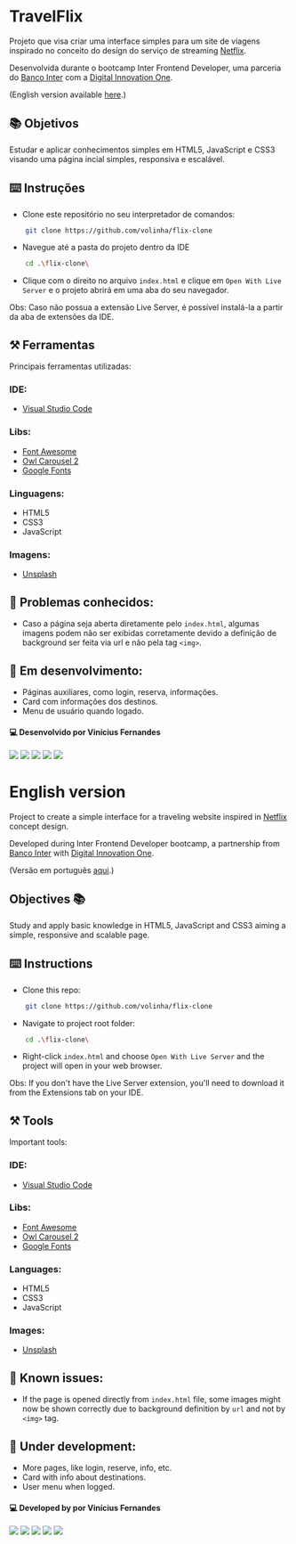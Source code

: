 # TravelFlix 

Projeto que visa criar uma interface simples para um site de viagens inspirado no conceito do design do serviço de streaming [Netflix](https://www.netflix.com).

Desenvolvida durante o bootcamp Inter Frontend Developer, uma parceria do [Banco Inter](https://www.bancointer.com.br/) com a [Digital Innovation One](https://dio.me).

(English version available [here](#english-version).)

## 📚 Objetivos 
Estudar e aplicar conhecimentos simples em HTML5, JavaScript e CSS3 visando uma página incial simples, responsiva e escalável.

## ⌨️ Instruções 
- Clone este repositório no seu interpretador de comandos:
```bash
    git clone https://github.com/volinha/flix-clone
```

- Navegue até a pasta do projeto dentro da IDE
```bash
    cd .\flix-clone\
```

- Clique com o direito no arquivo `index.html` e clique em `Open With Live Server` e o projeto abrirá em uma aba do seu navegador. 

Obs: Caso não possua a extensão Live Server, é possível instalá-la a partir da aba de extensões da IDE.

## ⚒️ Ferramentas 
Principais ferramentas utilizadas:
### IDE:
- [Visual Studio Code](https://code.visualstudio.com)

### Libs:
- [Font Awesome](https://fontawesome.com)
- [Owl Carousel 2](https://owlcarousel2.github.io/OwlCarousel2/)
- [Google Fonts](https://fonts.google.com)

### Linguagens:
- HTML5
- CSS3
- JavaScript

### Imagens: 
- [Unsplash](https://unsplash.com)

## 🚧 Problemas conhecidos:
- Caso a página seja aberta diretamente pelo `index.html`, algumas imagens podem não ser exibidas corretamente devido a definição de background ser feita via url e não pela tag `<img>`.
## 🚀 Em desenvolvimento:

- Páginas auxiliares, como login, reserva, informações.
- Card com informações dos destinos.
- Menu de usuário quando logado.

#### 💻 Desenvolvido por Vinícius Fernandes
[<img src = "https://img.shields.io/badge/facebook-%231877F2.svg?&style=for-the-badge&logo=facebook&logoColor=white">](https://www.facebook.com/viniciusfvb)
[<img src="https://img.shields.io/badge/linkedin-%230077B5.svg?&style=for-the-badge&logo=linkedin&logoColor=white" />](https://www.linkedin.com/in/viniciusfernandesdev/)
[<img src="https://img.shields.io/badge/twitter-%231DA1F2.svg?&style=for-the-badge&logo=twitter&logoColor=white" />](https://twitter.com/volafernandes)
[<img src="https://img.shields.io/badge/GitHub-100000?style=for-the-badge&logo=github&logoColor=white" />](https://www.github.com/volinha)
<a href = "mailto:viniciusfernandesdev@gmail.com"><img src="https://img.shields.io/badge/-Gmail-%23333?style=for-the-badge&logo=gmail&logoColor=white" target="_blank"></a>
<br />
#

# English version

Project to create a simple interface for a traveling website inspired in [Netflix](https://www.netflix.com) concept design.

Developed during Inter Frontend Developer bootcamp, a partnership from [Banco Inter](https://www.bancointer.com.br/) with [Digital Innovation One](https://dio.me).

(Versão em português [aqui](#travelflix).)

## Objectives 📚
Study and apply basic knowledge in HTML5, JavaScript and CSS3 aiming a simple, responsive and scalable page.

## ⌨️ Instructions 
- Clone this repo:
```bash
    git clone https://github.com/volinha/flix-clone
```

- Navigate to project root folder:
```bash
    cd .\flix-clone\
```

- Right-click `index.html` and choose `Open With Live Server` and the project will open in your web browser. 

Obs: If you don't have the Live Server extension, you'll need to download it from the Extensions tab on your IDE.

## ⚒️ Tools 
Important tools:
### IDE:
- [Visual Studio Code](https://code.visualstudio.com)

### Libs:
- [Font Awesome](https://fontawesome.com)
- [Owl Carousel 2](https://owlcarousel2.github.io/OwlCarousel2/)
- [Google Fonts](https://fonts.google.com)

### Languages:
- HTML5
- CSS3
- JavaScript

### Images: 
- [Unsplash](https://unsplash.com)

## 🚧 Known issues:
- If the page is opened directly from `index.html` file, some images might now be shown correctly due to background definition by `url` and not by `<img>` tag.

## 🚀 Under development:

- More pages, like login, reserve, info, etc.
- Card with info about destinations.
- User menu when logged.

#### 💻 Developed by por Vinícius Fernandes
[<img src = "https://img.shields.io/badge/facebook-%231877F2.svg?&style=for-the-badge&logo=facebook&logoColor=white">](https://www.facebook.com/viniciusfvb)
[<img src="https://img.shields.io/badge/linkedin-%230077B5.svg?&style=for-the-badge&logo=linkedin&logoColor=white" />](https://www.linkedin.com/in/viniciusfernandesdev/)
[<img src="https://img.shields.io/badge/twitter-%231DA1F2.svg?&style=for-the-badge&logo=twitter&logoColor=white" />](https://twitter.com/volafernandes)
[<img src="https://img.shields.io/badge/GitHub-100000?style=for-the-badge&logo=github&logoColor=white" />](https://www.github.com/volinha)
<a href = "mailto:viniciusfernandesdev@gmail.com"><img src="https://img.shields.io/badge/-Gmail-%23333?style=for-the-badge&logo=gmail&logoColor=white" target="_blank"></a>
<br />
